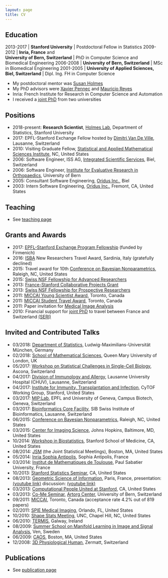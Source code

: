 ```yaml
---
layout: page
title: CV
---
```


## Education

2013-2017 | **Stanford University**                                         | Postdoctoral Fellow in Statistics
2009-2012 | **Inria, France** and <br> **University of Bern, Switzerland**  | PhD in Computer Science and <br> Biomedical Engineering
2006-2008 | **University of Bern, Switzerland**                             | MSc in Biomedical Engineering
2001-2005 | **University of Applied Sciences, Biel, Switzerland**           | Dipl. Ing. FH in Computer Science

* My postdoctoral mentor was [Susan Holmes](http://www-stat.stanford.edu/~susan/)
* My PhD advisors were [Xavier Pennec](http://www-sop.inria.fr/members/Xavier.Pennec/) and [Mauricio Reyes](http://www.mauricioreyes.me/)
* Inria: French Institute for Research in Computer Science and Automation
* I received a [joint PhD](http://www.unibe.ch/studies/programs/doctorate/doctoral_degree/joint_supervision_doctorate/index_eng.html) from two universities

## Positions

* 2018-present: **Research Scientist**, [Holmes Lab](http://www-stat.stanford.edu/~susan/), Department of Statistics, Stanford University
* 2017: EPFL-Stanford Exchange Fellow hosted by [Dimitri Van De Ville](http://miplab.epfl.ch/index.php/people/vandeville), Lausanne, Switzerland
* 2010: Visiting Graduate Fellow, [Statistical and Applied Mathematical Sciences Institute](https://www.samsi.info/), NC, United States
* 2006: Software Engineer, ISS AG, [Integrated Scientific Services](http://www.iss-ag.ch/en), Biel, Switzerland
* 2006: Software Engineer, [Institute for Evaluative Research in Orthopaedics](http://www.swissrdl.unibe.ch/about_us/history/index_eng.html), University of Bern
* 2005: Consultant Software Engineering, [Oridus Inc.](https://www.bloomberg.com/research/stocks/private/snapshot.asp?privcapid=524394), Biel
* 2003: Intern Software Engineering, [Oridus Inc.](https://www.bloomberg.com/research/stocks/private/snapshot.asp?privcapid=524394), Fremont, CA, United States

## Teaching

* See [teaching page](http://christofseiler.github.io/teaching/)

## Grants and Awards

* 2017: [EPFL-Stanford Exchange Program Fellowship](https://neuroscience.stanford.edu/research/funded-research/improve-reproducibility-and-transparency-eld-neuroimaging-applying) (funded by Firmenich)
* 2016: [ISBA](http://www.corsiecongressi.com/isba2016/) New Researchers Travel Award, Sardinia, Italy (gratefully declined)
* 2015: Travel award for 10th [Conference on Bayesian Nonparametrics](https://www2.stat.duke.edu/bnp10/index.html), Raleigh, NC, United States
* 2015: [Swiss NSF Fellowship for Advanced Researchers](http://p3.snf.ch/project-158500)
* 2013: [France-Stanford Collaborative Projects Grant](http://francestanford.stanford.edu/collaborative_projects/grant_recipients/2013_2014)
* 2013: [Swiss NSF Fellowship for Prospective Researchers](http://p3.snf.ch/project-146281)
* 2011: [MICCAI Young Scientist Award](http://www.miccai.org/miccai-2011-toronto), Toronto, Canada
* 2011: [MICCAI Student Travel Award](http://www.miccai.org/miccai-2011-toronto), Toronto, Canada
* 2011: Paper invitation for [Medical Image Analysis](https://www.journals.elsevier.com/medical-image-analysis/)
* 2010: Financial support for [joint PhD](http://www.unibe.ch/studies/degree_programs/doctorate/doctoral_degree/joint_supervision_doctorate/index_eng.html) to travel between France and Switzerland [(SERI)](https://www.sbfi.admin.ch/sbfi/en/home.html)

## Invited and Contributed Talks

* 03/2018: [Department of Statistics](http://www.en.statistik.uni-muenchen.de/index.html), Ludwig-Maximilians-Universität München, Germany
* 02/2018: [School of Mathematical Sciences](https://www.qmul.ac.uk/maths/), Queen Mary University of London, UK
* 05/2017: [Workshop on Statistical Challenges in Single-Cell Biology](https://www.bsse.ethz.ch/cbg/cbg-news/ascona-2017.html), Ascona, Switzerland
* 04/2017: [Division of Immunology and Allergy](http://www.immunologyresearch.ch/), Lausanne University Hospital (CHUV), Lausanne, Switzerland
* 04/2017: [Institute for Immunity, Transplantation and Infection](https://iti.stanford.edu/), CyTOF Working Group, Stanford, United States
* 03/2017: [MIP:Lab](https://miplab.epfl.ch/), EPFL and University of Geneva, Campus Biotech, Geneva, Switzerland
* 03/2017: [Bioinformatics Core Facility](http://bcf.isb-sib.ch/), SIB Swiss Institute of Bioinformatics, Lausanne, Switzerland
* 06/2015: [Conference on Bayesian Nonparametrics](https://www2.stat.duke.edu/bnp10/index.html), Raleigh, NC, United States
* 03/2015: [Center for Imaging Science](http://cis.jhu.edu/), Johns Hopkins, Baltimore, MD, United States
* 10/2014: [Workshop in Biostatistics](http://med.stanford.edu/dbds/education/workshop.html), Stanford School of Medicine, CA, United States
* 08/2014: [JSM](https://ww2.amstat.org/meetings/jsm/2014/program.cfm) (the Joint Statistical Meetings), Boston, MA, United States
* 05/2014: [Inria Sophia Antipolis](https://www.inria.fr/en/centre/sophia), Sophia Antipolis, France
* 03/2014: [Institut de Mathematiques de Toulouse](https://www.math.univ-toulouse.fr/), Paul Sabatier University, France
* 10/2013: [Stanford Statistics Seminar](https://statistics.stanford.edu/events/statistics-seminar), CA, United States
* 08/2013: [Geometric Science of Information](https://www.see.asso.fr/gsi2013), Paris, France, presentation: [(youtube link)](https://www.youtube.com/watch?v=KZO-EaJ6Qrc) discussion: [(youtube link)](https://www.youtube.com/watch?v=B22UeW_wOpg)
* 03/2013: [Computational People United at Stanford](http://web.stanford.edu/group/cpus/Home.html), CA, United States
* 03/2013: [Co-Me Seminar](http://www.snf.ch/en/researchinFocus/nccr/nccr-co-me/Pages/default.aspx), [Artorg Center](http://www.artorg.unibe.ch/), University of Bern, Switzerland
* 09/2011: [MICCAI](http://www.miccai.org/miccai-2011-toronto), Toronto, Canada (acceptance rate 4.2% out of 819 papers)
* 02/2011: [SPIE Medical Imaging](http://spie.org/conferences-and-exhibitions/past-conferences-and-exhibitions/medical-imaging-2011?SSO=1), Orlando, FL, United States
* 10/2010: [Shape Stats Meeting](http://midag.cs.unc.edu/shape_stats/Fall2010.html), UNC, Chapel Hill, NC, United States
* 06/2010: [TERMIS](https://www.termis.org/), Galway, Ireland
* 08/2009: [Summer School on Manifold Learning in Image and Signal Analysis](http://www2.imm.dtu.dk/projects/manifold/), Ven, Sweden
* 06/2009: [CAOS](http://www.caos-international.org/2009/), Boston, MA, United States
* 12/2008: [3D Physiological Human](http://3dph.miralab.unige.ch/), Zermatt, Switzerland

## Publications

* See [publication page](http://christofseiler.github.io/publications/)
